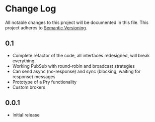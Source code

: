 # Change Log
All notable changes to this project will be documented in this file.
This project adheres to [Semantic Versioning](http://semver.org/).

## 0.1
- Complete refactor of the code, all interfaces redesigned, will break everything
- Working PubSub with round-robin and broadcast strategies
- Can send async (no-response) and sync (blocking, waiting for response) messages
- Prototype of a Pry functionality
- Custom brokers

## 0.0.1

- Initial release
